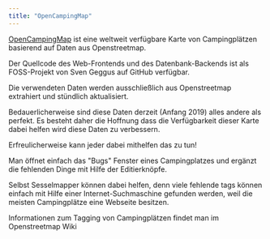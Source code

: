 ```yaml
---
title: "OpenCampingMap"
---
```


[OpenCampingMap](https://opencampingmap.org/) ist eine weltweit verfügbare Karte von Campingplätzen
basierend auf Daten aus Openstreetmap.

Der Quellcode des Web-Frontends und des Datenbank-Backends ist als
FOSS-Projekt von Sven Geggus auf GitHub verfügbar.

Die verwendeten Daten werden ausschließlich aus Openstreetmap extrahiert und
stündlich aktualisiert.

Bedauerlicherweise sind diese Daten derzeit (Anfang 2019) alles andere als
perfekt.  Es besteht daher die Hoffnung dass die Verfügbarkeit dieser Karte
dabei helfen wird diese Daten zu verbessern.

Erfreulicherweise kann jeder dabei mithelfen das zu tun!

Man öffnet einfach das "Bugs" Fenster eines Campingplatzes und ergänzt die
fehlenden Dinge mit Hilfe der Editierknöpfe.

Selbst Sesselmapper können dabei helfen, denn viele fehlende tags können
einfach mit Hilfe einer Internet-Suchmaschine gefunden werden, weil die
meisten Campingplätze eine Webseite besitzen.

Informationen zum Tagging von Campingplätzen findet man im Openstreetmap
Wiki